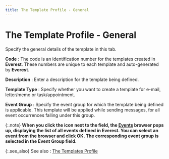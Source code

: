 ```yaml
---
title: The Template Profile - General
---
```


# The Template Profile - General


Specify the general details of the template in this tab.


**Code**
: The code is an identification number for the templates  created in **Everest**. These numbers  are unique to each template and auto-generated by **Everest**.


**Description**
: Enter a description for the template being defined.


**Template Type**
: Specify whether you want to create a template for  e-mail, letter/memo or task/appointment.


**Event Group**
: Specify the event group for which the template being  defined is applicable. This template will be applied while sending messages,  for all event occurrences falling under this group.


{:.note}
**When you click the icon next to the field,  the [**Events**]({{site.sc_chm}}/options/events/events_browser.html)  browser pops up, displaying the list of all events defined in **Everest**.  You can select an event from the browser and click **OK**.  The corresponding event group is selected in the **Event 
 Group** field.**


{:.see_also}
See also
: [The Templates  Profile]({{site.crm_baseurl}}/standard-crm/bam/templates/the_templates_profile.html)

